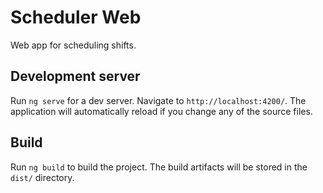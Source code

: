 # Scheduler Web

Web app for scheduling shifts.

## Development server

Run `ng serve` for a dev server. Navigate to `http://localhost:4200/`. The application will automatically reload if you
change any of the source files.

## Build

Run `ng build` to build the project. The build artifacts will be stored in the `dist/` directory.
